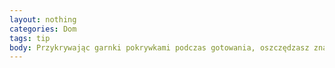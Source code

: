 ```yaml
---
layout: nothing
categories: Dom
tags: tip
body: Przykrywając garnki pokrywkami podczas gotowania, oszczędzasz znaczną część energii potrzebnej do ugotowania potrawy.
---
```

